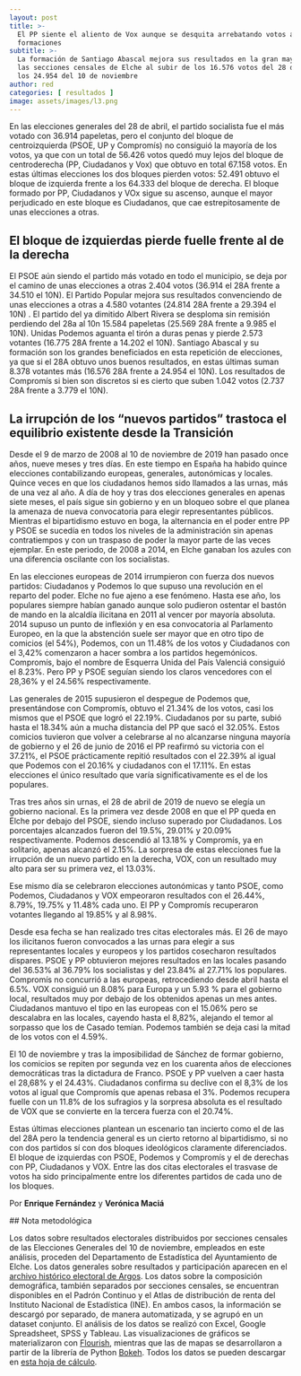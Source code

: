 ```yaml
---
layout: post
title: >-
  El PP siente el aliento de Vox aunque se desquita arrebatando votos a otras
  formaciones
subtitle: >-
  La formación de Santiago Abascal mejora sus resultados en la gran mayoría de
  las secciones censales de Elche al subir de los 16.576 votos del 28 de abril a
  los 24.954 del 10 de noviembre
author: red
categories: [ resultados ]
image: assets/images/l3.png
---
```

En las elecciones generales del 28 de abril, el partido socialista fue el más votado con 36.914 papeletas, pero el conjunto del bloque de centroizquierda (PSOE, UP y Compromís) no consiguió la mayoría de los votos, ya que con un total de 56.426 votos quedó muy lejos del bloque de centroderecha (PP, Ciudadanos y Vox) que obtuvo en total 67.158 votos. En estas últimas elecciones los dos bloques pierden votos: 52.491 obtuvo el bloque de izquierda frente a los 64.333 del bloque de derecha. El bloque formado por PP, Ciudadanos y VOx sigue su ascenso, aunque el mayor perjudicado en este bloque es Ciudadanos, que cae estrepitosamente de unas elecciones a otras.

## El bloque de izquierdas pierde fuelle frente al de la derecha

<div class="flourish-embed" data-src="visualisation/975466"></div><script src="https://public.flourish.studio/resources/embed.js"></script>

El PSOE aún siendo el partido más votado en todo el municipio, se deja por el camino de unas elecciones a otras 2.404 votos (36.914 el 28A frente a 34.510 el 10N). El Partido Popular mejora sus resultados convenciendo de unas elecciones a otras a 4.580 votantes (24.814 28A  frente a 29.394 el 10N) . El partido del ya dimitido Albert Rivera se desploma sin remisión perdiendo del 28a al 10n 15.584 papeletas (25.569 28A frente a 9.985 el 10N). Unidas Podemos aguanta el tirón a duras penas y pierde 2.573 votantes (16.775 28A  frente a 14.202 el 10N). Santiago Abascal y su formación son los grandes beneficiados en esta repetición de elecciones, ya que si el 28A obtuvo unos buenos resultados, en estas últimas suman 8.378 votantes más (16.576 28A  frente a 24.954 el 10N). Los resultados de Compromís si bien son discretos si es cierto que suben 1.042 votos (2.737 28A  frente a 3.779 el 10N).

## La irrupción de los “nuevos partidos” trastoca el equilibrio existente desde la Transición

<div class="flourish-embed" data-src="visualisation/976313"></div><script src="https://public.flourish.studio/resources/embed.js"></script>

Desde el 9 de marzo de 2008 al 10 de noviembre de 2019 han pasado once años, nueve meses y tres días. En este tiempo en España ha habido quince elecciones contabilizando europeas, generales, autonómicas y  locales. Quince veces en que los ciudadanos hemos sido llamados a las urnas, más de una vez al año. A día de hoy y tras dos elecciones generales en apenas siete meses, el país sigue sin gobierno y en un bloqueo sobre el que planea la amenaza de nueva convocatoria para elegir representantes públicos. Mientras el bipartidismo estuvo en boga, la alternancia en el poder entre PP y PSOE se sucedía en todos los niveles de la administración sin apenas contratiempos y con un traspaso de poder la mayor parte de las veces ejemplar. En este periodo, de 2008 a 2014, en Elche ganaban los azules con una diferencia oscilante con los socialistas.

En las elecciones europeas de 2014 irrumpieron con fuerza dos nuevos partidos: Ciudadanos y Podemos lo que supuso una revolución en el reparto del poder. Elche no fue ajeno a ese fenómeno. Hasta ese año, los populares siempre habían ganado aunque solo pudieron ostentar el bastón de mando en la alcaldía ilicitana en 2011 al vencer por mayoría absoluta. 2014 supuso un punto de inflexión y en esa convocatoria al Parlamento Europeo, en la que la abstención suele ser mayor que en otro tipo de comicios (el 54%), Podemos, con un 11.48% de los votos y Ciudadanos con el 3,42% comenzaron a hacer sombra a los partidos hegemónicos. Compromís, bajo el nombre de Esquerra Unida del País Valenciá consiguió el 8.23%. Pero PP y PSOE seguían siendo los claros vencedores con el 28,36% y el 24.56% respectivamente.

Las generales de 2015 supusieron el despegue de Podemos que, presentándose con Compromís, obtuvo el 21.34% de los votos, casi los mismos que el PSOE que logró el 22.19%. Ciudadanos por su parte, subió hasta el 18.34% aún a mucha distancia del PP que sacó el 32.05%. Estos comicios tuvieron que volver a celebrarse al no alcanzarse ninguna mayoría de gobierno y el 26 de junio de 2016 el PP reafirmó su victoria con el 37.21%, el PSOE prácticamente repitió resultados con el 22.39% al igual que Podemos con el 20.16% y ciudadanos con el 17.11%. En estas elecciones el único resultado que varía significativamente es el de los populares.

Tras tres años sin urnas, el 28 de abril de 2019 de nuevo se elegía un gobierno nacional. Es la primera vez desde 2008 en que el PP queda en Elche por debajo del PSOE, siendo incluso superado por Ciudadanos. Los porcentajes alcanzados fueron del 19.5%, 29.01% y 20.09% respectivamente. Podemos descendió al 13.18% y Compromís, ya en solitario, apenas alcanzó el 2.15%. La sorpresa de estas elecciones fue la irrupción de un nuevo partido en la derecha, VOX, con un resultado muy alto para ser su primera vez, el 13.03%.

Ese mismo día se celebraron elecciones autonómicas y tanto PSOE, como Podemos, Ciudadanos y VOX empeoraron resultados con el 26.44%, 8.79%, 19.75% y 11.48% cada uno. El PP y Compromís recuperaron votantes llegando al 19.85% y al 8.98%.

Desde esa fecha se han realizado tres citas electorales más. El 26 de mayo los ilicitanos fueron convocados a las urnas para elegir a sus representantes locales y europeos y los partidos cosecharon resultados dispares. PSOE y PP obtuvieron mejores resultados en las locales pasando del 36.53% al 36.79% los socialistas y del 23.84% al 27.71% los populares. Compromís no concurrió a las europeas, retrocediendo desde abril hasta el 6.5%. VOX consiguió un 8.08% para Europa y un 5.93 % para el gobierno local, resultados muy por debajo de los obtenidos apenas un mes antes. Ciudadanos mantuvo el tipo en las europeas con el 15.06% pero se descalabra en las locales, cayendo hasta el 8,82%, alejando el temor al sorpasso que los de Casado temían. Podemos también se deja casi la mitad de los votos con el 4.59%.

El 10 de noviembre y tras la imposibilidad de Sánchez de formar gobierno, los comicios se repiten por segunda vez en los cuarenta años de elecciones democráticas tras la dictadura de Franco. PSOE y PP vuelven a caer hasta el 28,68% y el 24.43%. Ciudadanos confirma su declive con el 8,3% de los votos al igual que Compromís que apenas rebasa el 3%. Podemos recupera fuelle con un 11.8% de los sufragios y la sorpresa absoluta es el resultado de VOX que se convierte en la tercera fuerza con el 20.74%.

Estas últimas elecciones plantean un escenario tan incierto como el de las del 28A pero la tendencia general es un cierto retorno al bipartidismo, si no con dos partidos sí con dos bloques ideológicos claramente diferenciados. El bloque de izquierdas con PSOE, Podemos y Compromís y el de derechas con PP, Ciudadanos y VOX. Entre las dos citas electorales el trasvase de votos ha sido principalmente entre los diferentes partidos de cada uno de los bloques. 

Por **Enrique Fernández** y **Verónica Maciá**

<div class="note"></div>
## Nota metodológica

Los datos sobre resultados electorales distribuidos por secciones censales de las Elecciones Generales del 10 de noviembre, empleados en este análisis, proceden del Departamento de Estadística del Ayuntamiento de Elche. Los datos generales sobre resultados y participación aparecen en el [archivo histórico electoral de Argos](http://www.argos.gva.es/ahe/val/buscaEleccionesV.html). Los datos sobre la composición demográfica, también separados por secciones censales, se encuentran disponibles en el Padrón Continuo y el Atlas de distribución de renta del Instituto Nacional de Estadística (INE). En ambos casos, la información se descargó por separado, de manera automatizada, y se agrupó en un dataset conjunto. El análisis de los datos se realizó con Excel, Google Spreadsheet, SPSS y Tableau. Las visualizaciones de gráficos se materializaron con [Flourish](https://flourish.studio/), mientras que las de mapas se desarrollaron a partir de la librería de Python [Bokeh](https://bokeh.pydata.org/en/latest/). Todos los datos se pueden descargar en [esta hoja de cálculo](https://docs.google.com/spreadsheets/d/1YYY7UvSXv_QbxinCTBAfu0lh3zmWiq6DTRFthUUA2qM/edit?usp=sharing).
